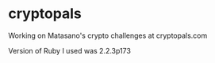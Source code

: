 # cryptopals

Working on Matasano's crypto challenges at cryptopals.com

Version of Ruby I used was 2.2.3p173
